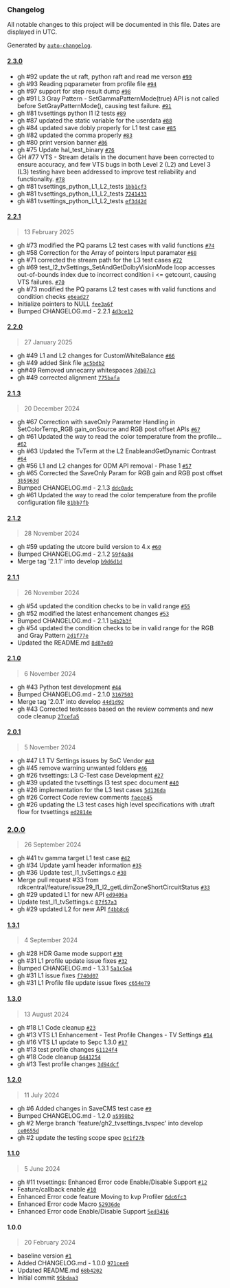 ### Changelog

All notable changes to this project will be documented in this file. Dates are displayed in UTC.

Generated by [`auto-changelog`](https://github.com/CookPete/auto-changelog).

#### [2.3.0](https://github.com/rdkcentral/rdkv-halif-test-tvsettings/compare/2.2.1...2.3.0)

- gh #92 update the ut raft, python raft and read me  verson [`#99`](https://github.com/rdkcentral/rdkv-halif-test-tvsettings/pull/99)
- gh #93 Reading pqparameter from profile file [`#94`](https://github.com/rdkcentral/rdkv-halif-test-tvsettings/pull/94)
- gh #97 support for step result dump [`#98`](https://github.com/rdkcentral/rdkv-halif-test-tvsettings/pull/98)
- gh #91 L3 Gray Pattern - SetGammaPatternMode(true) API is not called before SetGrayPatternMode(), causing test failure. [`#91`](https://github.com/rdkcentral/rdkv-halif-test-tvsettings/pull/91)
- gh #81 tvsettings python l1 l2 tests [`#89`](https://github.com/rdkcentral/rdkv-halif-test-tvsettings/pull/89)
- gh #87 updated the static variable for the userdata [`#88`](https://github.com/rdkcentral/rdkv-halif-test-tvsettings/pull/88)
- gh #84 updated save dobly properly for L1 test case [`#85`](https://github.com/rdkcentral/rdkv-halif-test-tvsettings/pull/85)
- gh #82 updated the comma properly [`#83`](https://github.com/rdkcentral/rdkv-halif-test-tvsettings/pull/83)
- gh #80 print version banner [`#86`](https://github.com/rdkcentral/rdkv-halif-test-tvsettings/pull/86)
- gh #75 Update hal_test_binary [`#76`](https://github.com/rdkcentral/rdkv-halif-test-tvsettings/pull/76)
- GH #77 VTS - Stream details in the document have been corrected to ensure accuracy, and few VTS bugs in both Level 2 (L2) and Level 3 (L3) testing have been addressed to improve test reliability and functionality. [`#78`](https://github.com/rdkcentral/rdkv-halif-test-tvsettings/pull/78)
- gh #81 tvsettings_python_L1_L2_tests [`1bb1cf3`](https://github.com/rdkcentral/rdkv-halif-test-tvsettings/commit/1bb1cf38f491d8fe467f3506c873a87561a53ddb)
- gh #81 tvsettings_python_L1_L2_tests [`7241433`](https://github.com/rdkcentral/rdkv-halif-test-tvsettings/commit/7241433bec58ea898c258fec9cf9f0038f23a224)
- gh #81 tvsettings_python_L1_L2_tests [`ef3d42d`](https://github.com/rdkcentral/rdkv-halif-test-tvsettings/commit/ef3d42d27a572278fd0ac6f04e3ad95146bfc439)

#### [2.2.1](https://github.com/rdkcentral/rdkv-halif-test-tvsettings/compare/2.2.0...2.2.1)

> 13 February 2025

- gh #73 modified the PQ params L2 test cases with valid functions [`#74`](https://github.com/rdkcentral/rdkv-halif-test-tvsettings/pull/74)
- gh #58 Correction for the Array of pointers Input paramater [`#68`](https://github.com/rdkcentral/rdkv-halif-test-tvsettings/pull/68)
- gh #71 corrected the stream path for the L3 test cases [`#72`](https://github.com/rdkcentral/rdkv-halif-test-tvsettings/pull/72)
- gh #69 test_l2_tvSettings_SetAndGetDolbyVisionMode loop accesses out-of-bounds index due to incorrect condition i &lt;= getcount, causing VTS failures. [`#70`](https://github.com/rdkcentral/rdkv-halif-test-tvsettings/pull/70)
- gh #73 modified the PQ params L2 test cases with valid functions and condition checks [`e6ead27`](https://github.com/rdkcentral/rdkv-halif-test-tvsettings/commit/e6ead27c6b28f6a5e46fd54120d13458d959f9bf)
- Initialize pointers to NULL [`fee3a6f`](https://github.com/rdkcentral/rdkv-halif-test-tvsettings/commit/fee3a6fcc8aadba4906a0272635b2252309af9d5)
- Bumped CHANGELOG.md - 2.2.1 [`4d3ce12`](https://github.com/rdkcentral/rdkv-halif-test-tvsettings/commit/4d3ce121df1ec1244094a0848a22abf1a348cd59)

#### [2.2.0](https://github.com/rdkcentral/rdkv-halif-test-tvsettings/compare/2.1.3...2.2.0)

> 27 January 2025

- gh #49 L1 and L2 changes for CustomWhiteBalance [`#66`](https://github.com/rdkcentral/rdkv-halif-test-tvsettings/pull/66)
- gh #49 added Sink file [`ac5bdb2`](https://github.com/rdkcentral/rdkv-halif-test-tvsettings/commit/ac5bdb2cad02d534b364d6d782fc3fab07111291)
- gh#49 Removed unnecarry whitespaces [`7db07c3`](https://github.com/rdkcentral/rdkv-halif-test-tvsettings/commit/7db07c3c8486e0ea12e755e5fb4e2976e3223d99)
- gh #49 corrected alignment [`775bafa`](https://github.com/rdkcentral/rdkv-halif-test-tvsettings/commit/775bafaa1de35b7e92212f957e326ad6df0f24af)

#### [2.1.3](https://github.com/rdkcentral/rdkv-halif-test-tvsettings/compare/2.1.2...2.1.3)

> 20 December 2024

- gh #67 Correction with saveOnly Parameter Handling in SetColorTemp_RGB gain_onSource and RGB post offset APIs [`#67`](https://github.com/rdkcentral/rdkv-halif-test-tvsettings/pull/67)
- gh #61 Updated the way to read the color temperature from the profile… [`#62`](https://github.com/rdkcentral/rdkv-halif-test-tvsettings/pull/62)
- gh #63 Updated the TvTerm at the L2 EnableandGetDynamic Contrast [`#64`](https://github.com/rdkcentral/rdkv-halif-test-tvsettings/pull/64)
- gh #56 L1 and L2 changes for ODM API removal - Phase 1 [`#57`](https://github.com/rdkcentral/rdkv-halif-test-tvsettings/pull/57)
- gh #65 Corrected the SaveOnly Param for RGB gain and RGB post offset [`3b5963d`](https://github.com/rdkcentral/rdkv-halif-test-tvsettings/commit/3b5963db2c5fa7a13b48f64dec55cb8730bcc30a)
- Bumped CHANGELOG.md - 2.1.3 [`ddc0adc`](https://github.com/rdkcentral/rdkv-halif-test-tvsettings/commit/ddc0adc25d841fdc7fd14f085fde379f19c542e0)
- gh #61 Updated the way to read the color temperature from the profile configuration file [`81bb7fb`](https://github.com/rdkcentral/rdkv-halif-test-tvsettings/commit/81bb7fbee52c45d37e19ab48901f9032336b2042)

#### [2.1.2](https://github.com/rdkcentral/rdkv-halif-test-tvsettings/compare/2.1.1...2.1.2)

> 28 November 2024

- gh #59 updating the utcore build version to 4.x [`#60`](https://github.com/rdkcentral/rdkv-halif-test-tvsettings/pull/60)
- Bumped CHANGELOG.md - 2.1.2 [`59f4a84`](https://github.com/rdkcentral/rdkv-halif-test-tvsettings/commit/59f4a84b5c61fd34cef0180db187077816de8438)
- Merge tag '2.1.1' into develop [`b9d6d1d`](https://github.com/rdkcentral/rdkv-halif-test-tvsettings/commit/b9d6d1d01add4d40fd6b51b45b5baeb516b7f6ec)

#### [2.1.1](https://github.com/rdkcentral/rdkv-halif-test-tvsettings/compare/2.1.0...2.1.1)

> 26 November 2024

- gh #54 updated the condition checks to be in valid range [`#55`](https://github.com/rdkcentral/rdkv-halif-test-tvsettings/pull/55)
- gh #52 modified the latest enhancement changes [`#53`](https://github.com/rdkcentral/rdkv-halif-test-tvsettings/pull/53)
- Bumped CHANGELOG.md - 2.1.1 [`b4b2b3f`](https://github.com/rdkcentral/rdkv-halif-test-tvsettings/commit/b4b2b3fdbc2ed65c1ad05f4f195d4c12c9d9d2ea)
- gh #54 updated the condition checks to be in valid range for the RGB and Gray Pattern [`2d1f77e`](https://github.com/rdkcentral/rdkv-halif-test-tvsettings/commit/2d1f77eed2251a02896956481e8871f1b0edd68d)
- Updated the README.md [`8d87e89`](https://github.com/rdkcentral/rdkv-halif-test-tvsettings/commit/8d87e89e205d14f778e55112a45a39e0b5a04d4d)

#### [2.1.0](https://github.com/rdkcentral/rdkv-halif-test-tvsettings/compare/2.0.1...2.1.0)

> 6 November 2024

- gh #43 Python test development [`#44`](https://github.com/rdkcentral/rdkv-halif-test-tvsettings/pull/44)
- Bumped CHANGELOG.md - 2.1.0 [`3167503`](https://github.com/rdkcentral/rdkv-halif-test-tvsettings/commit/3167503ec1a6a2a280d9912007ee28aa430d0206)
- Merge tag '2.0.1' into develop [`44d1d92`](https://github.com/rdkcentral/rdkv-halif-test-tvsettings/commit/44d1d921ef1bb3f3a20f71b992ee1d9ef00c84c5)
- gh #43 Corrected testcases based on the review comments and new code cleanup [`27cefa5`](https://github.com/rdkcentral/rdkv-halif-test-tvsettings/commit/27cefa53aa7067e0cdc11e9ec0d4bf7b8999f196)

#### [2.0.1](https://github.com/rdkcentral/rdkv-halif-test-tvsettings/compare/2.0.0...2.0.1)

> 5 November 2024

- gh #47 L1 TV Settings issues by SoC Vendor [`#48`](https://github.com/rdkcentral/rdkv-halif-test-tvsettings/pull/48)
- gh #45 remove warning unwanted folders [`#46`](https://github.com/rdkcentral/rdkv-halif-test-tvsettings/pull/46)
- gh #26 tvsettings: L3 C-Test case Development [`#27`](https://github.com/rdkcentral/rdkv-halif-test-tvsettings/pull/27)
- gh #39 updated the tvsettings l3 test spec document [`#40`](https://github.com/rdkcentral/rdkv-halif-test-tvsettings/pull/40)
- gh #26 implementation for the L3 test cases [`5d136da`](https://github.com/rdkcentral/rdkv-halif-test-tvsettings/commit/5d136da04ecbe6c2f551af788d47bf3f13377c2c)
- gh #26 Correct Code review comments [`faece45`](https://github.com/rdkcentral/rdkv-halif-test-tvsettings/commit/faece45939186e4ffec5b905d988332a2778d797)
- gh #26 updating the L3 test cases high level specifications with utraft flow for tvsettings [`ed2814e`](https://github.com/rdkcentral/rdkv-halif-test-tvsettings/commit/ed2814ec1693767fd8e2f99b788fd521bfe1d05d)

### [2.0.0](https://github.com/rdkcentral/rdkv-halif-test-tvsettings/compare/1.3.1...2.0.0)

> 26 September 2024

- gh #41 tv gamma target L1 test case [`#42`](https://github.com/rdkcentral/rdkv-halif-test-tvsettings/pull/42)
- gh #34 Update yaml header information [`#35`](https://github.com/rdkcentral/rdkv-halif-test-tvsettings/pull/35)
- gh #36 Update test_l1_tvSettings.c [`#38`](https://github.com/rdkcentral/rdkv-halif-test-tvsettings/pull/38)
-  Merge pull request #33 from rdkcentral/feature/issue29_l1_l2_getLdimZoneShortCircuitStatus [`#33`](https://github.com/rdkcentral/rdkv-halif-test-tvsettings/pull/33)
- gh #29 updated L1 for new API [`ed9406a`](https://github.com/rdkcentral/rdkv-halif-test-tvsettings/commit/ed9406a5ec1aeae84e60962c283e4911460681df)
- Update test_l1_tvSettings.c [`87f57a3`](https://github.com/rdkcentral/rdkv-halif-test-tvsettings/commit/87f57a30a2c44aeb35a8e6e064178fec80eead06)
- gh #29 updated L2 for new API [`f4bb8c6`](https://github.com/rdkcentral/rdkv-halif-test-tvsettings/commit/f4bb8c667111b319007f690bebc1e17d29929db6)

#### [1.3.1](https://github.com/rdkcentral/rdkv-halif-test-tvsettings/compare/1.3.0...1.3.1)

> 4 September 2024

- gh #28 HDR Game mode support [`#30`](https://github.com/rdkcentral/rdkv-halif-test-tvsettings/pull/30)
- gh #31 L1 profile update issue fixes [`#32`](https://github.com/rdkcentral/rdkv-halif-test-tvsettings/pull/32)
- Bumped CHANGELOG.md - 1.3.1 [`5a1c5a4`](https://github.com/rdkcentral/rdkv-halif-test-tvsettings/commit/5a1c5a4ffc8783f8c61ef6a66de26cbe6b936f56)
- gh #31 L1 issue fixes [`f740d07`](https://github.com/rdkcentral/rdkv-halif-test-tvsettings/commit/f740d072e3c394f477a4a2e8196a362c039c5027)
- gh #31 L1 Profile file update issue fixes [`c654e79`](https://github.com/rdkcentral/rdkv-halif-test-tvsettings/commit/c654e7950a0bb4ad7a251ea9f62e0c6498841a24)

#### [1.3.0](https://github.com/rdkcentral/rdkv-halif-test-tvsettings/compare/1.2.0...1.3.0)

> 13 August 2024

- gh #18 L1 Code cleanup [`#23`](https://github.com/rdkcentral/rdkv-halif-test-tvsettings/pull/23)
- gh #13 VTS L1 Enhancement - Test Profile Changes - TV Settings [`#14`](https://github.com/rdkcentral/rdkv-halif-test-tvsettings/pull/14)
- gh #16 VTS L1 update to Sepc 1.3.0 [`#17`](https://github.com/rdkcentral/rdkv-halif-test-tvsettings/pull/17)
- gh #13 test profile changes [`61124f4`](https://github.com/rdkcentral/rdkv-halif-test-tvsettings/commit/61124f403bdb2a0f921b0578eb095edf28759c80)
- gh #18 Code cleanup [`6441254`](https://github.com/rdkcentral/rdkv-halif-test-tvsettings/commit/6441254971c44f04227f10311721668f77ccbed9)
- gh #13 Test profile changes [`3d94dcf`](https://github.com/rdkcentral/rdkv-halif-test-tvsettings/commit/3d94dcf19a08efec2f0233f920efb035c62e27e4)

#### [1.2.0](https://github.com/rdkcentral/rdkv-halif-test-tvsettings/compare/1.1.0...1.2.0)

> 11 July 2024

- gh #6 Added changes in SaveCMS test case [`#9`](https://github.com/rdkcentral/rdkv-halif-test-tvsettings/pull/9)
- Bumped CHANGELOG.md - 1.2.0 [`a5998b2`](https://github.com/rdkcentral/rdkv-halif-test-tvsettings/commit/a5998b20468ce5f6ba9fe9e04fc7a71c68c04fe4)
- gh #2 Merge branch 'feature/gh2_tvsettings_tvspec' into develop [`ce0655d`](https://github.com/rdkcentral/rdkv-halif-test-tvsettings/commit/ce0655dd304135e1df110e3cbaced00192c3cdef)
- gh #2 update the testing scope spec [`0c1f27b`](https://github.com/rdkcentral/rdkv-halif-test-tvsettings/commit/0c1f27b18ef3b20c00b3216d34ab4c696ef1d1fc)

#### [1.1.0](https://github.com/rdkcentral/rdkv-halif-test-tvsettings/compare/1.0.0...1.1.0)

> 5 June 2024

- gh #11 tvsettings: Enhanced Error code Enable/Disable Support [`#12`](https://github.com/rdkcentral/rdkv-halif-test-tvsettings/pull/12)
- Feature/callback enable [`#10`](https://github.com/rdkcentral/rdkv-halif-test-tvsettings/pull/10)
- Enhanced Error code feature Moving to kvp Profiler [`6dc6fc3`](https://github.com/rdkcentral/rdkv-halif-test-tvsettings/commit/6dc6fc3a98d2612d954bf22dec4d52d760b5ad1d)
- Enhanced Error code Macro [`52936de`](https://github.com/rdkcentral/rdkv-halif-test-tvsettings/commit/52936defa546c5bd48e68bfdabaf428f2691ed8f)
- Enhanced Error code Enable/Disable Support [`5ed3416`](https://github.com/rdkcentral/rdkv-halif-test-tvsettings/commit/5ed341692eb9c3144a66a2b927d6f8d28b0cf894)

#### 1.0.0

> 20 February 2024

- baseline version [`#1`](https://github.com/rdkcentral/rdkv-halif-test-tvsettings/pull/1)
- Added CHANGELOG.md - 1.0.0 [`971cee9`](https://github.com/rdkcentral/rdkv-halif-test-tvsettings/commit/971cee97f762020598285019dcbbdece58f3e5c1)
- Updated README.md [`68b4202`](https://github.com/rdkcentral/rdkv-halif-test-tvsettings/commit/68b4202d3475d14a81967e746195641a97a75ebe)
- Initial commit [`95bdaa3`](https://github.com/rdkcentral/rdkv-halif-test-tvsettings/commit/95bdaa302dc28144e3449f785de3d4bd428717db)
